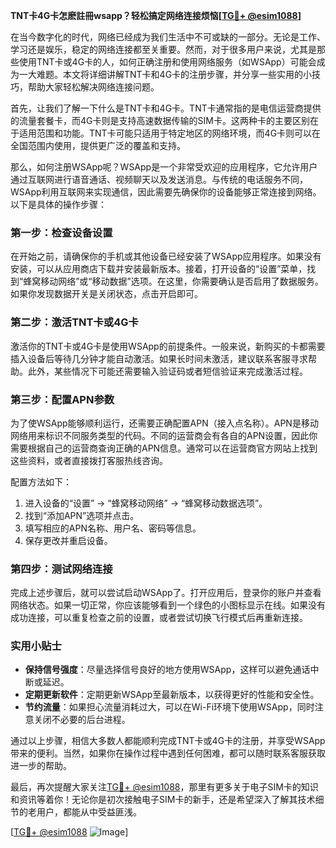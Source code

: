 **TNT卡4G卡怎麽註冊wsapp？轻松搞定网络连接烦恼[[TG💪+ @esim1088](https://t.me/s/esim1088)]**

在当今数字化的时代，网络已经成为我们生活中不可或缺的一部分。无论是工作、学习还是娱乐，稳定的网络连接都至关重要。然而，对于很多用户来说，尤其是那些使用TNT卡或4G卡的人，如何正确注册和使用网络服务（如WSApp）可能会成为一大难题。本文将详细讲解TNT卡和4G卡的注册步骤，并分享一些实用的小技巧，帮助大家轻松解决网络连接问题。

首先，让我们了解一下什么是TNT卡和4G卡。TNT卡通常指的是电信运营商提供的流量套餐卡，而4G卡则是支持高速数据传输的SIM卡。这两种卡的主要区别在于适用范围和功能。TNT卡可能只适用于特定地区的网络环境，而4G卡则可以在全国范围内使用，提供更广泛的覆盖和支持。

那么，如何注册WSApp呢？WSApp是一个非常受欢迎的应用程序，它允许用户通过互联网进行语音通话、视频聊天以及发送消息。与传统的电话服务不同，WSApp利用互联网来实现通信，因此需要先确保你的设备能够正常连接到网络。以下是具体的操作步骤：

### 第一步：检查设备设置

在开始之前，请确保你的手机或其他设备已经安装了WSApp应用程序。如果没有安装，可以从应用商店下载并安装最新版本。接着，打开设备的“设置”菜单，找到“蜂窝移动网络”或“移动数据”选项。在这里，你需要确认是否启用了数据服务。如果你发现数据开关是关闭状态，点击开启即可。

### 第二步：激活TNT卡或4G卡

激活你的TNT卡或4G卡是使用WSApp的前提条件。一般来说，新购买的卡都需要插入设备后等待几分钟才能自动激活。如果长时间未激活，建议联系客服寻求帮助。此外，某些情况下可能还需要输入验证码或者短信验证来完成激活过程。

### 第三步：配置APN参数

为了使WSApp能够顺利运行，还需要正确配置APN（接入点名称）。APN是移动网络用来标识不同服务类型的代码。不同的运营商会有各自的APN设置，因此你需要根据自己的运营商查询正确的APN信息。通常可以在运营商官方网站上找到这些资料，或者直接拨打客服热线咨询。

配置方法如下：
1. 进入设备的“设置” -> “蜂窝移动网络” -> “蜂窝移动数据选项”。
2. 找到“添加APN”选项并点击。
3. 填写相应的APN名称、用户名、密码等信息。
4. 保存更改并重启设备。

### 第四步：测试网络连接

完成上述步骤后，就可以尝试启动WSApp了。打开应用后，登录你的账户并查看网络状态。如果一切正常，你应该能够看到一个绿色的小图标显示在线。如果没有成功连接，可以重复检查之前的设置，或者尝试切换飞行模式后再重新连接。

### 实用小贴士

- **保持信号强度**：尽量选择信号良好的地方使用WSApp，这样可以避免通话中断或延迟。
- **定期更新软件**：定期更新WSApp至最新版本，以获得更好的性能和安全性。
- **节约流量**：如果担心流量消耗过大，可以在Wi-Fi环境下使用WSApp，同时注意关闭不必要的后台进程。

通过以上步骤，相信大多数人都能顺利完成TNT卡或4G卡的注册，并享受WSApp带来的便利。当然，如果你在操作过程中遇到任何困难，都可以随时联系客服获取进一步的帮助。

最后，再次提醒大家关注[TG💪+ @esim1088](https://t.me/s/esim1088)，那里有更多关于电子SIM卡的知识和资讯等着你！无论你是初次接触电子SIM卡的新手，还是希望深入了解其技术细节的老用户，都能从中受益匪浅。

[[TG💪+ @esim1088](https://t.me/s/esim1088) ![Image](https://i.postimg.cc/4NQfJmqS/Snipaste-2025-05-13-00-14-12.png)]